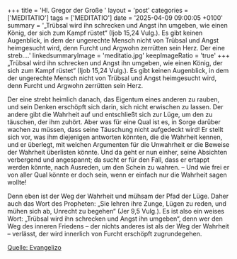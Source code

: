 +++
title = 'Hl. Gregor der Große  '
layout = 'post'
categories = ['MEDITATIO']
tags = ['MEDITATIO']
date = '2025-04-09 09:00:05 +0100'
summary = '„Trübsal wird ihn schrecken und Angst ihn umgeben, wie einen König, der sich zum Kampf rüstet“ (Ijob 15,24 Vulg.). Es gibt keinen Augenblick, in dem der ungerechte Mensch nicht von Trübsal und Angst heimgesucht wird, denn Furcht und Argwohn zerrütten sein Herz.   Der eine streb....'
linkedsummaryImage = 'meditatio.jpg'
keepImageRatio = 'true'
+++
„Trübsal wird ihn schrecken und Angst ihn umgeben, wie einen König, der sich zum Kampf rüstet“ (Ijob 15,24 Vulg.). Es gibt keinen Augenblick, in dem der ungerechte Mensch nicht von Trübsal und Angst heimgesucht wird, denn Furcht und Argwohn zerrütten sein Herz.
 
Der eine strebt heimlich danach, das Eigentum eines anderen zu rauben, und sein Denken erschöpft sich darin, sich nicht erwischen zu lassen.<!--more--> Der andere gibt die Wahrheit auf und entschließt sich zur Lüge, um den zu täuschen, der ihm zuhört. Aber was für eine Qual ist es, in Sorge darüber wachen zu müssen, dass seine Täuschung nicht aufgedeckt wird! Er stellt sich vor, was ihm diejenigen antworten könnten, die die Wahrheit kennen, und er überlegt, mit welchen Argumenten für die Unwahrheit er die Beweise der Wahrheit überlisten könnte. Und da geht er nun einher, seine Absichten verbergend und angespannt; da sucht er für den Fall, dass er ertappt werden könnte, nach Ausreden, um den Schein zu wahren. – Und wie frei er von aller Qual könnte er doch sein, wenn er einfach nur die Wahrheit sagen wollte!
 
Denn eben ist der Weg der Wahrheit und mühsam der Pfad der Lüge. Daher auch das Wort des Propheten: „Sie lehren ihre Zunge, Lügen zu reden, und mühen sich ab, Unrecht zu begehen“ (Jer 9,5 Vulg.). Es ist also ein weises Wort: „Trübsal wird ihn schrecken und Angst ihn umgeben“, denn wer den Weg des inneren Friedens – der nichts anderes ist als der Weg der Wahrheit – verlässt, der wird innerlich von Furcht erschöpft zugrundegehen.



[Quelle: Evangelizo](https://evangeliumtagfuertag.org/DE/gospel)
